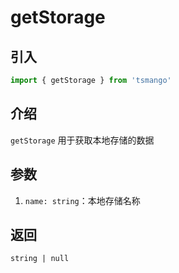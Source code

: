 # getStorage

## 引入

```ts
import { getStorage } from 'tsmango'
```

## 介绍

`getStorage` 用于获取本地存储的数据

## 参数

1. `name: string`：本地存储名称

## 返回

`string | null`
